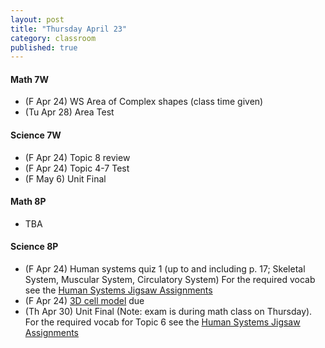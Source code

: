```yaml
---
layout: post
title: "Thursday April 23"
category: classroom
published: true
---
```

#### Math 7W
* (F Apr 24) WS Area of Complex shapes (class time given)
* (Tu Apr 28) Area Test

#### Science 7W
* (F Apr 24) Topic 8 review
* (F Apr 24) Topic 4-7 Test
* (F May 6) Unit Final

#### Math 8P
* TBA

#### Science 8P
* (F Apr 24) Human systems quiz 1 (up to and including p. 17; Skeletal System, Muscular System, Circulatory System) For the required vocab see the <a href="https://www.dropbox.com/s/hi75o87nt925dzu/Jigsaw%20WS%20-%20Body%20Systems%20in%20Humans.pdf?dl=0">Human Systems Jigsaw Assignments</a>
* (F Apr 24) <a href="https://www.dropbox.com/s/uln20taicuc6c6d/3D%20cell%20model.pdf?dl=0">3D cell model</a> due
* (Th Apr 30) Unit Final (Note: exam is during math class on Thursday). For the required vocab for Topic 6 see the <a href="https://www.dropbox.com/s/hi75o87nt925dzu/Jigsaw%20WS%20-%20Body%20Systems%20in%20Humans.pdf?dl=0">Human Systems Jigsaw Assignments</a>
